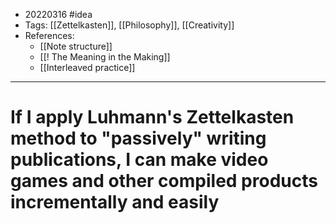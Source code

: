 - 20220316 #idea
- Tags: [[Zettelkasten]], [[Philosophy]], [[Creativity]]
- References:
	- [[Note structure]]
	- [[! The Meaning in the Making]]
	- [[Interleaved practice]]

---

# If I apply Luhmann's Zettelkasten method to "passively" writing publications, I can make video games and other compiled products incrementally and easily